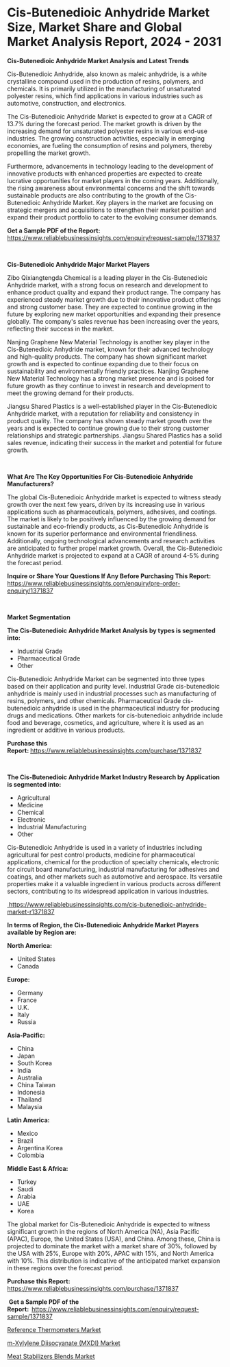 <p><h1>Cis-Butenedioic Anhydride Market Size, Market Share and Global Market Analysis Report, 2024 - 2031</h1></p><p><strong>Cis-Butenedioic Anhydride Market Analysis and Latest Trends</strong></p>
<p><p>Cis-Butenedioic Anhydride, also known as maleic anhydride, is a white crystalline compound used in the production of resins, polymers, and chemicals. It is primarily utilized in the manufacturing of unsaturated polyester resins, which find applications in various industries such as automotive, construction, and electronics.</p><p>The Cis-Butenedioic Anhydride Market is expected to grow at a CAGR of 13.7% during the forecast period. The market growth is driven by the increasing demand for unsaturated polyester resins in various end-use industries. The growing construction activities, especially in emerging economies, are fueling the consumption of resins and polymers, thereby propelling the market growth.</p><p>Furthermore, advancements in technology leading to the development of innovative products with enhanced properties are expected to create lucrative opportunities for market players in the coming years. Additionally, the rising awareness about environmental concerns and the shift towards sustainable products are also contributing to the growth of the Cis-Butenedioic Anhydride Market. Key players in the market are focusing on strategic mergers and acquisitions to strengthen their market position and expand their product portfolio to cater to the evolving consumer demands.</p></p>
<p><strong>Get a Sample PDF of the Report:&nbsp;</strong> <a href="https://www.reliablebusinessinsights.com/enquiry/request-sample/1371837">https://www.reliablebusinessinsights.com/enquiry/request-sample/1371837</a></p>
<p>&nbsp;</p>
<p><strong>Cis-Butenedioic Anhydride Major Market Players</strong></p>
<p><p>Zibo Qixiangtengda Chemical is a leading player in the Cis-Butenedioic Anhydride market, with a strong focus on research and development to enhance product quality and expand their product range. The company has experienced steady market growth due to their innovative product offerings and strong customer base. They are expected to continue growing in the future by exploring new market opportunities and expanding their presence globally. The company's sales revenue has been increasing over the years, reflecting their success in the market.</p><p>Nanjing Graphene New Material Technology is another key player in the Cis-Butenedioic Anhydride market, known for their advanced technology and high-quality products. The company has shown significant market growth and is expected to continue expanding due to their focus on sustainability and environmentally friendly practices. Nanjing Graphene New Material Technology has a strong market presence and is poised for future growth as they continue to invest in research and development to meet the growing demand for their products.</p><p>Jiangsu Shared Plastics is a well-established player in the Cis-Butenedioic Anhydride market, with a reputation for reliability and consistency in product quality. The company has shown steady market growth over the years and is expected to continue growing due to their strong customer relationships and strategic partnerships. Jiangsu Shared Plastics has a solid sales revenue, indicating their success in the market and potential for future growth.</p></p>
<p>&nbsp;</p>
<p><strong>What Are The Key Opportunities For Cis-Butenedioic Anhydride Manufacturers?</strong></p>
<p><p>The global Cis-Butenedioic Anhydride market is expected to witness steady growth over the next few years, driven by its increasing use in various applications such as pharmaceuticals, polymers, adhesives, and coatings. The market is likely to be positively influenced by the growing demand for sustainable and eco-friendly products, as Cis-Butenedioic Anhydride is known for its superior performance and environmental friendliness. Additionally, ongoing technological advancements and research activities are anticipated to further propel market growth. Overall, the Cis-Butenedioic Anhydride market is projected to expand at a CAGR of around 4-5% during the forecast period.</p></p>
<p><strong>Inquire or Share Your Questions If Any Before Purchasing This Report:</strong> <a href="https://www.reliablebusinessinsights.com/enquiry/pre-order-enquiry/1371837">https://www.reliablebusinessinsights.com/enquiry/pre-order-enquiry/1371837</a></p>
<p>&nbsp;</p>
<p><strong>Market Segmentation</strong></p>
<p><strong>The Cis-Butenedioic Anhydride Market Analysis by types is segmented into:</strong></p>
<p><ul><li>Industrial Grade</li><li>Pharmaceutical Grade</li><li>Other</li></ul></p>
<p><p>Cis-Butenedioic Anhydride Market can be segmented into three types based on their application and purity level. Industrial Grade cis-butenedioic anhydride is mainly used in industrial processes such as manufacturing of resins, polymers, and other chemicals. Pharmaceutical Grade cis-butenedioic anhydride is used in the pharmaceutical industry for producing drugs and medications. Other markets for cis-butenedioic anhydride include food and beverage, cosmetics, and agriculture, where it is used as an ingredient or additive in various products.</p></p>
<p><strong>Purchase this Report:&nbsp;</strong><a href="https://www.reliablebusinessinsights.com/purchase/1371837">https://www.reliablebusinessinsights.com/purchase/1371837</a></p>
<p>&nbsp;</p>
<p><strong>The Cis-Butenedioic Anhydride Market Industry Research by Application is segmented into:</strong></p>
<p><ul><li>Agricultural</li><li>Medicine</li><li>Chemical</li><li>Electronic</li><li>Industrial Manufacturing</li><li>Other</li></ul></p>
<p><p>Cis-Butenedioic Anhydride is used in a variety of industries including agricultural for pest control products, medicine for pharmaceutical applications, chemical for the production of specialty chemicals, electronic for circuit board manufacturing, industrial manufacturing for adhesives and coatings, and other markets such as automotive and aerospace. Its versatile properties make it a valuable ingredient in various products across different sectors, contributing to its widespread application in various industries.</p></p>
<p><a href="https://www.reliablebusinessinsights.com/cis-butenedioic-anhydride-market-r1371837">&nbsp;https://www.reliablebusinessinsights.com/cis-butenedioic-anhydride-market-r1371837</a></p>
<p><strong>In terms of Region, the Cis-Butenedioic Anhydride Market Players available by Region are:</strong></p>
<p>
    <p> <strong> North America: </strong>
        <ul>
            <li>United States</li>
            <li>Canada</li>
        </ul>
        </p> 
    <p> <strong> Europe: </strong>
        <ul>
            <li>Germany</li>
            <li>France</li>
            <li>U.K.</li>
            <li>Italy</li>
            <li>Russia</li>
        </ul>
        </p> 
    <p> <strong> Asia-Pacific: </strong>
        <ul>
            <li>China</li>
            <li>Japan</li>
            <li>South Korea</li>
            <li>India</li>
            <li>Australia</li>
            <li>China Taiwan</li>
            <li>Indonesia</li>
            <li>Thailand</li>
            <li>Malaysia</li>
        </ul>
        </p> 
    <p> <strong> Latin America: </strong>
        <ul>
            <li>Mexico</li>
            <li>Brazil</li>
            <li>Argentina Korea</li>
            <li>Colombia</li>
        </ul>
        </p> 
    <p> <strong> Middle East & Africa: </strong>
        <ul>
            <li>Turkey</li>
            <li>Saudi</li>
            <li>Arabia</li>
            <li>UAE</li>
            <li>Korea</li>
        </ul>
    </p>
    </p>
<p><p>The global market for Cis-Butenedioic Anhydride is expected to witness significant growth in the regions of North America (NA), Asia Pacific (APAC), Europe, the United States (USA), and China. Among these, China is projected to dominate the market with a market share of 30%, followed by the USA with 25%, Europe with 20%, APAC with 15%, and North America with 10%. This distribution is indicative of the anticipated market expansion in these regions over the forecast period.</p></p>
<p><strong>Purchase this Report: </strong><a href="https://www.reliablebusinessinsights.com/purchase/1371837">https://www.reliablebusinessinsights.com/purchase/1371837</a></p>
<p>&nbsp;<strong>Get a Sample PDF of the Report:&nbsp;&nbsp;</strong><a href="https://www.reliablebusinessinsights.com/enquiry/request-sample/1371837">https://www.reliablebusinessinsights.com/enquiry/request-sample/1371837</a></p>
<p><strong></strong></p>
<p><p><a href="https://www.linkedin.com/pulse/reference-thermometers-market-key-successful-business-vwwjf?trackingId=wcrqaTXCBxkSzyXnwG9akg%3D%3D">Reference Thermometers Market</a></p><p><a href="https://www.linkedin.com/pulse/m-xylylene-diisocyanate-mxdi-market-size-share-amp-trends-am4fe?trackingId=92%2FA7cP2kjcmLAnIMPhpXg%3D%3D">m-Xylylene Diisocyanate (MXDI) Market</a></p><p><a href="https://www.linkedin.com/pulse/meat-stabilizers-blends-market-insights-players-forecast-jh9be?trackingId=AfIr215Q%2BpFNsy71iUhlMQ%3D%3D">Meat Stabilizers Blends Market</a></p></p>